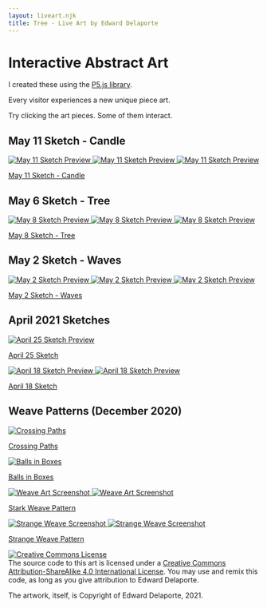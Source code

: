 ```yaml
---
layout: liveart.njk
title: Tree - Live Art by Edward Delaporte
---
```


# Interactive Abstract Art

I created these using the [P5.js library][1].

Every visitor experiences a new unique piece art.

[1]: https://p5js.org/reference/

Try clicking the art pieces. Some of them interact.


## May 11 Sketch - Candle

<a href="/art/live/candle">

![May 11 Sketch Preview](/img/art/candle.PNG)
![May 11 Sketch Preview](/img/art/candle2.PNG)
![May 11 Sketch Preview](/img/art/candle3.PNG)
</a>

[May 11 Sketch - Candle](/art/live/candle)


## May 6 Sketch - Tree

<a href="/art/live/tree">

![May 8 Sketch Preview](/img/art/tree.PNG)
![May 8 Sketch Preview](/img/art/tree2.PNG)
![May 8 Sketch Preview](/img/art/tree5.PNG)
</a>

[May 8 Sketch - Tree](/art/live/tree)


## May 2 Sketch - Waves

<a href="/art/live/waves">

![May 2 Sketch Preview](/img/art/waves.PNG)
![May 2 Sketch Preview](/img/art/waves3.PNG)
![May 2 Sketch Preview](/img/art/waves2.PNG)
</a>

[May 2 Sketch - Waves](/art/live/waves)

## April 2021 Sketches

<a href="/art/live/deep">

![April 25 Sketch Preview](/img/art/deep.PNG)
</a>

[April 25 Sketch](/art/live/deep)

<a href="/art/live/sketch1">

![April 18 Sketch Preview](/img/art/sketch1.PNG)
![April 18 Sketch Preview](/img/art/sketch11.PNG)
</a>

[April 18 Sketch](/art/live/sketch1)

## Weave Patterns (December 2020)

<a href="/art/live/cross">

![Crossing Paths](/img/art/crossing.PNG)
</a>

[Crossing Paths](/art/live/cross)


<a href="/art/live/boxes">

![Balls in Boxes](/img/art/boxes.PNG)
</a>

[Balls in Boxes](/art/live/boxes)


<a href="/art/live/weave">

![Weave Art Screenshot](/img/art/weave2.PNG)
![Weave Art Screenshot](/img/art/weave3.PNG)
</a>

[Stark Weave Pattern](/art/live/weave)


<a href="/art/live/weave_strange">

![Strange Weave Screenshot](/img/art/weave_strange2.PNG)
![Strange Weave Screenshot](/img/art/weave_strange3.PNG)
</a>

[Strange Weave Pattern](/art/live/weave_strange)

<a rel="license" href="http://creativecommons.org/licenses/by-sa/4.0/"><img alt="Creative Commons License" style="border-width:0" src="https://i.creativecommons.org/l/by-sa/4.0/88x31.png" /></a><br />The source code to this art is licensed under a <a rel="license" href="http://creativecommons.org/licenses/by-sa/4.0/">Creative Commons Attribution-ShareAlike 4.0 International License</a>. You may use and remix this code, as long as you give attribution to Edward Delaporte.

The artwork, itself, is Copyright of Edward Delaporte, 2021.
